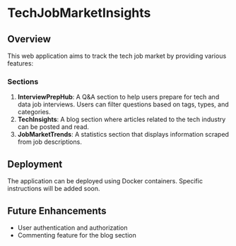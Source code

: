 # TechJobMarketInsights

## Overview
This web application aims to track the tech job market by providing various features:

### Sections
1. **InterviewPrepHub**: A Q&A section to help users prepare for tech and data job interviews. Users can filter questions based on tags, types, and categories.
2. **TechInsights**: A blog section where articles related to the tech industry can be posted and read.
3. **JobMarketTrends**: A statistics section that displays information scraped from job descriptions.

## Deployment
The application can be deployed using Docker containers. Specific instructions will be added soon.

## Future Enhancements
- User authentication and authorization
- Commenting feature for the blog section